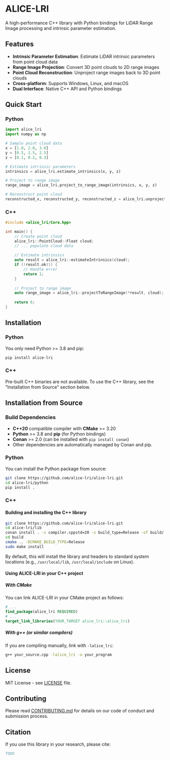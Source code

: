 # ALICE-LRI
<!-- TODO add CI badges -->
<!-- TODO update this readme -->

A high-performance C++ library with Python bindings for LiDAR Range Image processing and intrinsic parameter estimation.

## Features

- **Intrinsic Parameter Estimation**: Estimate LiDAR intrinsic parameters from point cloud data
- **Range Image Projection**: Convert 3D point clouds to 2D range images
- **Point Cloud Reconstruction**: Unproject range images back to 3D point clouds
- **Cross-platform**: Supports Windows, Linux, and macOS
- **Dual Interface**: Native C++ API and Python bindings

## Quick Start

### Python

```python
import alice_lri
import numpy as np

# Sample point cloud data
x = [1.0, 2.0, 3.0]
y = [0.5, 1.5, 2.5] 
z = [0.1, 0.2, 0.3]

# Estimate intrinsic parameters
intrinsics = alice_lri.estimate_intrinsics(x, y, z)

# Project to range image
range_image = alice_lri.project_to_range_image(intrinsics, x, y, z)

# Reconstruct point cloud
reconstructed_x, reconstructed_y, reconstructed_z = alice_lri.unproject_to_point_cloud(intrinsics, range_image)
```

### C++

```cpp
#include <alice_lri/Core.hpp>

int main() {
    // Create point cloud
    alice_lri::PointCloud::Float cloud;
    // ... populate cloud data
    
    // Estimate intrinsics
    auto result = alice_lri::estimateIntrinsics(cloud);
    if (!result.ok()) {
        // Handle error
        return 1;
    }
    
    // Project to range image
    auto range_image = alice_lri::projectToRangeImage(*result, cloud);
    
    return 0;
}
```

## Installation

### Python
You only need Python >= 3.8 and pip:
```bash
pip install alice-lri
```

### C++
Pre-built C++ binaries are not available. To use the C++ library, see the "Installation from Source" section below.

## Installation from Source

### Build Dependencies
- **C++20** compatible compiler with **CMake** >= 3.20
- **Python** >= 3.8 and **pip** (for Python bindings)
- **Conan** >= 2.0 (can be installed with `pip install conan`)
- Other dependencies are automatically managed by Conan and pip.

### Python
You can install the Python package from source:
```bash
git clone https://github.com/alice-lri/alice-lri.git
cd alice-lri/python
pip install .
```

### C++


#### Building and installing the C++ library
```bash
git clone https://github.com/alice-lri/alice-lri.git
cd alice-lri/lib
conan install . -s compiler.cppstd=20 -s build_type=Release -of build/ --build=missing
cd build
cmake .. -DCMAKE_BUILD_TYPE=Release
sudo make install
```
By default, this will install the library and headers to standard system locations (e.g., `/usr/local/lib`, `/usr/local/include` on Linux).

#### Using ALICE-LRI in your C++ project

##### With CMake

You can link ALICE-LRI in your CMake project as follows:
```cmake
# ...
find_package(alice_lri REQUIRED)
# ...
target_link_libraries(YOUR_TARGET alice_lri::alice_lri)
```

##### With g++ (or similar compilers)

If you are compiling manually, link with `-lalice_lri`:
```bash
g++ your_source.cpp -lalice_lri -o your_program
```

## License

MIT License - see [LICENSE](LICENSE) file.

## Contributing

Please read [CONTRIBUTING.md](CONTRIBUTING.md) for details on our code of conduct and submission process.

## Citation

If you use this library in your research, please cite:

```bibtex
TODO
```
